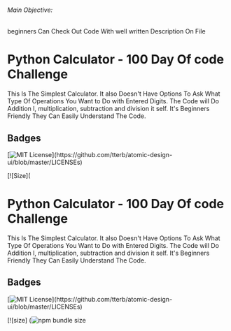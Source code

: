 <h6>Main Objective: </h6>
beginners Can Check Out Code With well written Description On File

# Python Calculator - 100 Day Of code Challenge


This Is The Simplest Calculator. It also Doesn't Have Options To Ask What Type Of Operations You Want to Do with Entered Digits. The Code will Do Addition l, multiplication, subtraction and division it self. It's Beginners Friendly They Can Easily Understand The Code.

## Badges


[![MIT License](https://img.shields.io/apm/l/atomic-design-ui.svg?)](https://github.com/tterb/atomic-design-ui/blob/master/LICENSEs)

[![Size](

  
# Python Calculator - 100 Day Of code Challenge


This Is The Simplest Calculator. It also Doesn't Have Options To Ask What Type Of Operations You Want to Do with Entered Digits. The Code will Do Addition l, multiplication, subtraction and division it self. It's Beginners Friendly They Can Easily Understand The Code.

## Badges


[![MIT License](https://img.shields.io/apm/l/atomic-design-ui.svg?)](https://github.com/tterb/atomic-design-ui/blob/master/LICENSEs)

[![size] (![npm bundle size](https://img.shields.io/Itsrohitadhikari/min/pythoncalc-100daycodechallenge)
